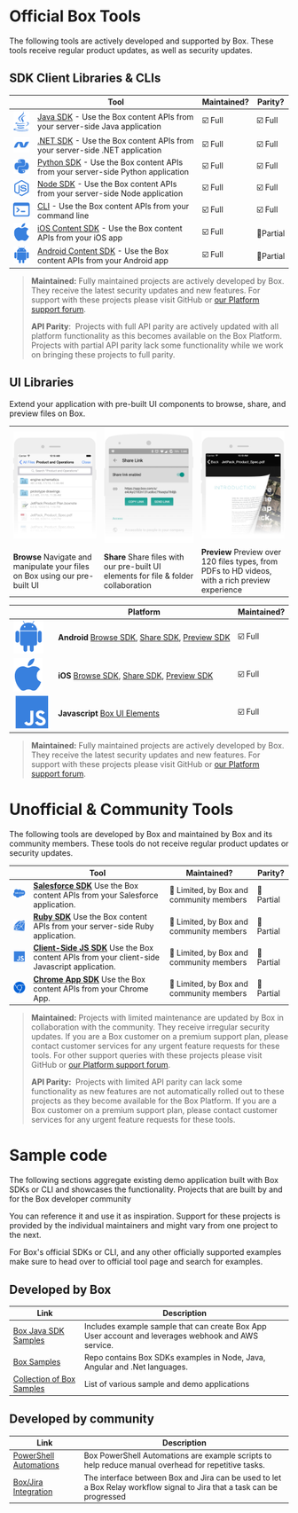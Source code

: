 # Official Box Tools

The following tools are actively developed and supported by Box. These tools
receive regular product updates, as well as security updates. 

## SDK Client Libraries & CLIs

| | Tool | Maintained? | Parity? |
|-|------|-------------|---------|
| [![Java][javaimg]][javasdk] | [Java SDK][javasdk] - Use the Box content APIs from your server-side Java application | ☑️ Full | ☑️ Full |
| [![.NET][dotnetimg]][dotnetsdk] | [.NET SDK][dotnetsdk] - Use the Box content APIs from your server-side .NET application | ☑️ Full | ☑️ Full |
| [![Python][pythonimg]][pythonsdk] | [Python SDK][pythonsdk] - Use the Box content APIs from your server-side Python application | ☑️ Full | ☑️ Full |
| [![Node][nodeimg]][nodesdk] | [Node SDK][nodesdk] - Use the Box content APIs from your server-side Node application | ☑️ Full | ☑️ Full |
| [![CLI][cliimg]][cli] | [CLI][cli] - Use the Box content APIs from your command line | ☑️ Full | ☑️ Full |
| [![iOS][iosimg]][iossdk] | [iOS Content SDK][iossdk] - Use the Box content APIs from your iOS app | ☑️ Full | 🔸Partial |
| [![Android][androidimg]][androidsdk] | [Android Content SDK][androidsdk] - Use the Box content APIs from your Android app | ☑️ Full | 🔸Partial |

> **Maintained:** Fully maintained projects are actively developed by Box. They receive the latest security updates and new features. For support with these projects please visit GitHub or [our Platform support forum](https://community.box.com/t5/Platform-and-Development-Forum/bd-p/DeveloperForum).
> 
> **API Parity**:  Projects with full API parity are actively updated with all platform functionality as this becomes available on the Box Platform. Projects with partial API parity lack some functionality while we work on bringing these projects to full parity.

## UI Libraries

Extend your application with pre-built UI components to browse, share, and
preview files on Box.

|   |   |   |
| - | - | - |
| ![Browse][browseimg] | ![Share][shareimg] | ![Preview][previewimg] |
| **Browse** Navigate and manipulate your files on Box using our pre-built UI | **Share** Share files with our pre-built UI elements for file & folder collaboration | **Preview** Preview over 120 files types, from PDFs to HD videos, with a rich preview experience |

| | Platform | Maintained? | 
|-|-|-|
| ![Android][androidimg] | **Android** [Browse SDK](https://github.com/box/box-android-browse-sdk), [Share SDK](https://github.com/box/box-android-share-sdk), [Preview SDK](https://github.com/box/box-android-preview-sdk) | ☑️ Full |
| ![iOS][iosimg] | **iOS** [Browse SDK](https://github.com/box/box-ios-browse-sdk), [Share SDK](https://github.com/box/box-ios-share-sdk), [Preview SDK](https://github.com/box/box-ios-preview-sdk) | ☑️ Full |
| ![JS][jsimg] | **Javascript** [Box UI Elements](doc:box-ui-elements) | ☑️ Full |

> **Maintained:** Fully maintained projects are actively developed by Box. They receive the latest security updates and new features. For support with these projects please visit GitHub or [our Platform support forum](https://community.box.com/t5/Platform-and-Development-Forum/bd-p/DeveloperForum).

# Unofficial & Community Tools

The following tools are developed by Box and maintained by Box and its community
members. These tools do not receive regular product updates or security updates.

| | Tool | Maintained? | Parity? |
|-|------|-------------|---------|
| ![Saleforce][sfimg] | **[Salesforce SDK][sfsdk]** Use the Box content APIs from your Salesforce application. | 🔸 Limited, by Box and community members | 🔸 Partial |
| ![Ruby][rubyimg] | **[Ruby SDK][rubysdk]** Use the Box content APIs from your server-side Ruby application. | 🔸 Limited, by Box and community members | 🔸 Partial |
| ![Javascript][jsimg] | **[Client-Side JS SDK][jssdk]** Use the Box content APIs from your client-side Javascript application. | 🔸 Limited, by Box and community members | 🔸 Partial |
| ![Chrome App SDK][chromeimg] | **[Chrome App SDK][chromesdk]** Use the Box content APIs from your Chrome App. | 🔸 Limited, by Box and community members | 🔸 Partial |

> **Maintained:** Projects with limited maintenance are updated by Box in collaboration with the community. They receive irregular security updates. If you are a Box customer on a premium support plan, please contact customer services for any urgent feature requests for these tools. For other support queries with these projects please visit GitHub or [our Platform support forum](https://community.box.com/t5/Platform-and-Development-Forum/bd-p/DeveloperForum).
> 
> **API Parity:**  Projects with limited API parity can lack some functionality as new features are not automatically rolled out to these projects as they become available for the Box Platform. If you are a Box customer on a premium support plan, please contact customer services for any urgent feature requests for these tools.


[javaimg]: images/java.png
[javasdk]: https://github.com/box/box-java-sdk
[dotnetimg]: images/dotnet.png
[dotnetsdk]: https://github.com/box/box-windows-sdk-v2
[pythonimg]: images/python.png
[pythonsdk]: https://github.com/box/box-python-sdk
[nodeimg]: images/node.png
[nodesdk]: https://github.com/box/box-node-sdk
[cliimg]: images/cli.png 
[cli]: https://github.com/box/boxcli
[iosimg]: images/ios.png
[iossdk]: https://github.com/box/box-ios-sdk
[androidimg]: images/android.png
[androidsdk]: https://github.com/box/box-android-sdk
[browseimg]: images/browse.jpg
[shareimg]: images/share.jpg
[previewimg]: images/preview.jpg
[jsimg]: images/js.png
[jssdk]: https://github.com/allenmichael/box-javascript-sdk
[sfimg]: images/salesforce.png
[sfsdk]: https://github.com/box/box-salesforce-sdk
[rubyimg]: images/ruby.png
[rubysdk]: https://github.com/cburnette/boxr
[chromeimg]: images/chrome.png
[chromesdk]: https://github.com/box/Chrome-App-SDK

# Sample code
The following sections aggregate existing demo application built with Box SDKs or CLI and showcases the functionality. Projects that are built by and for the Box developer community

You can reference it and use it as inspiration. Support for these projects is provided by the individual maintainers and might vary from one project to the next.

For Box's official SDKs or CLI, and any other officially supported examples make sure to head over to official tool page and search for examples.

## Developed by Box

|  Link   | Description |
|-----|--|
|  [Box Java SDK Samples](https://github.com/box/box-java-sdk-samples)   | Includes example sample that can create Box App User account and leverages webhook and AWS service. |
|    [Box Samples](https://github.com/box/samples) | Repo contains Box SDKs examples in Node, Java, Angular and .Net languages. |
| [Collection of Box Samples](https://github.com/box-community) | List of various sample and demo applications |


## Developed by community

|  Link   | Description |
|-----|--|
|   [PowerShell Automations](https://github.com/kylefernandadams/box-powershell-automations)  | Box PowerShell Automations are example scripts to help reduce manual overhead for repetitive tasks. |
|    [Box/Jira Integration](https://github.com/goodgrid/etsi-document-control) | The interface between Box and Jira can be used to let a Box Relay workflow signal to Jira that a task can be progressed |
